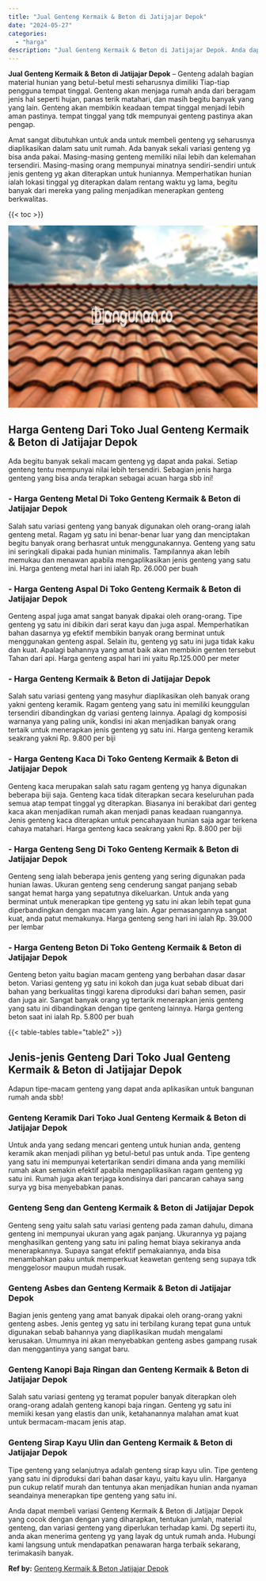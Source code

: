 ```yaml
---
title: "Jual Genteng Kermaik & Beton di Jatijajar Depok"
date: "2024-05-27"
categories: 
  - "harga"
description: "Jual Genteng Kermaik & Beton di Jatijajar Depok. Anda dapat membeli variasi Genteng Kermaik & Beton di Jatijajar Depok yang cocok dengan dengan yang diharapk..."
---
```


**Jual Genteng Kermaik & Beton di Jatijajar Depok** – Genteng adalah bagian material hunian yang betul-betul mesti seharusnya dimiliki Tiap-tiap pengguna tempat tinggal. Genteng akan menjaga rumah anda dari beragam jenis hal seperti hujan, panas terik matahari, dan masih begitu banyak yang yang lain. Genteng akan membikin keadaan tempat tinggal menjadi lebih aman pastinya. tempat tinggal yang tdk mempunyai genteng pastinya akan pengap.

Amat sangat dibutuhkan untuk anda untuk membeli genteng yg seharusnya diaplikasikan dalam satu unit rumah. Ada banyak sekali variasi genteng yg bisa anda pakai. Masing-masing genteng memiliki nilai lebih dan kelemahan tersendiri. Masing-masing orang mempunyai minatnya sendiri-sendiri untuk jenis genteng yg akan diterapkan untuk huniannya. Memperhatikan hunian ialah lokasi tinggal yg diterapkan dalam rentang waktu yg lama, begitu banyak dari mereka yang paling menjadikan menerapkan genteng berkwalitas.

{{< toc >}}

![Jual Genteng Kermaik & Beton di Jatijajar Depok](/images/genteng-minimalis-murah32.png)

## Harga Genteng Dari Toko Jual Genteng Kermaik & Beton di Jatijajar Depok

Ada begitu banyak sekali macam genteng yg dapat anda pakai. Setiap genteng tentu mempunyai nilai lebih tersendiri. Sebagian jenis harga genteng yang bisa anda terapkan sebagai acuan harga sbb ini!

### \- Harga Genteng Metal Di Toko Genteng Kermaik & Beton di Jatijajar Depok

Salah satu variasi genteng yang banyak digunakan oleh orang-orang ialah genteng metal. Ragam yg satu ini benar-benar luar yang dan menciptakan begitu banyak orang berhasrat untuk menggunakannya. Genteng yang satu ini seringkali dipakai pada hunian minimalis. Tampilannya akan lebih memukau dan menawan apabila mengaplikasikan jenis genteng yang satu ini. Harga genteng metal hari ini ialah Rp. 26.000 per buah

### \- Harga Genteng Aspal Di Toko Genteng Kermaik & Beton di Jatijajar Depok

Genteng aspal juga amat sangat banyak dipakai oleh orang-orang. Tipe genteng yg satu ini dibikin dari serat kayu dan juga aspal. Memperhatikan bahan dasarnya yg efektif membikin banyak orang berminat untuk menggunakan genteng aspal. Selain itu, genteng yg satu ini juga tidak kaku dan kuat. Apalagi bahannya yang amat baik akan membikin genten tersebut Tahan dari api. Harga genteng aspal hari ini yaitu Rp.125.000 per meter

### \- Harga Genteng Kermaik & Beton di Jatijajar Depok

Salah satu variasi genteng yang masyhur diaplikasikan oleh banyak orang yakni genteng keramik. Ragam genteng yang satu ini memiliki keunggulan tersendiri dibandingkan dg variasi genteng lainnya. Apalagi dg komposisi warnanya yang paling unik, kondisi ini akan menjadikan banyak orang tertaik untuk menerapkan jenis genteng yg satu ini. Harga genteng keramik seakrang yakni Rp. 9.800 per biji

### \- Harga Genteng Kaca Di Toko Genteng Kermaik & Beton di Jatijajar Depok

Genteng kaca merupakan salah satu ragam genteng yg hanya digunakan beberapa biji saja. Genteng kaca tidak diterapkan secara keseluruhan pada semua atap tempat tinggal yg diterapkan. Biasanya ini berakibat dari genteg kaca akan menjadikan rumah akan menjadi panas keadaan ruangannya. Jenis genteng kaca diterapkan untuk pencahayaan hunian saja agar terkena cahaya matahari. Harga genteng kaca seakrang yakni Rp. 8.800 per biji

### \- Harga Genteng Seng Di Toko Genteng Kermaik & Beton di Jatijajar Depok

Genteng seng ialah beberapa jenis genteng yang sering digunakan pada hunian lawas. Ukuran genteng seng cenderung sangat panjang sebab sangat hemat harga yang sepatutnya dikeluarkan. Untuk anda yang berminat untuk menerapkan tipe genteng yg satu ini akan lebih tepat guna diperbandingkan dengan macam yang lain. Agar pemasangannya sangat kuat, anda patut memakunya. Harga genteng seng hari ini ialah Rp. 39.000 per lembar

### \- Harga Genteng Beton Di Toko Genteng Kermaik & Beton di Jatijajar Depok

Genteng beton yaitu bagian macam genteng yang berbahan dasar dasar beton. Variasi genteng yg satu ini kokoh dan juga kuat sebab dibuat dari bahan yang berkualitas tinggi karena diproduksi dari bahan semen, pasir dan juga air. Sangat banyak orang yg tertarik menerapkan jenis genteng yang satu ini dibandingkan dengan tipe genteng lainnya. Harga genteng beton saat ini ialah Rp. 5.800 per buah

{{< table-tables table="table2" >}}

## Jenis-jenis Genteng Dari Toko Jual Genteng Kermaik & Beton di Jatijajar Depok

Adapun tipe-macam genteng yang dapat anda aplikasikan untuk bangunan rumah anda sbb!

### Genteng Keramik Dari Toko Jual Genteng Kermaik & Beton di Jatijajar Depok

Untuk anda yang sedang mencari genteng untuk hunian anda, genteng keramik akan menjadi pilihan yg betul-betul pas untuk anda. Tipe genteng yang satu ini mempunyai ketertarikan sendiri dimana anda yang memiliki rumah akan semakin efektif apabila mengaplikasikan ragam genteng yg satu ini. Rumah juga akan terjaga kondisinya dari pancaran cahaya sang surya yg bisa menyebabkan panas.

### Genteng Seng dan Genteng Kermaik & Beton di Jatijajar Depok

Genteng seng yaitu salah satu variasi genteng pada zaman dahulu, dimana genteng ini mempunyai ukuran yang agak panjang. Ukurannya yg pajang menghasilkan genteng yang satu ini paling hemat biaya sekiranya anda menerapkannya. Supaya sangat efektif pemakaiannya, anda bisa menambahkan paku untuk memperkuat keawetan genteng seng supaya tdk menggelosor maupun mudah rusak.

### Genteng Asbes dan Genteng Kermaik & Beton di Jatijajar Depok

Bagian jenis genteng yang amat banyak dipakai oleh orang-orang yakni genteng asbes. Jenis genteg yg satu ini terbilang kurang tepat guna untuk digunakan sebab bahannya yang diaplikasikan mudah mengalami kerusakan. Umumnya ini akan menyebabkan genteng asbes gampang rusak dan menggantinya yang sangat baru.

### Genteng Kanopi Baja Ringan dan Genteng Kermaik & Beton di Jatijajar Depok

Salah satu variasi genteng yg teramat populer banyak diterapkan oleh orang-orang adalah genteng kanopi baja ringan. Genteng yg satu ini memiiki kesan yang elastis dan unik, ketahanannya malahan amat kuat untuk bermacam-macam jenis atap.

### Genteng Sirap Kayu Ulin dan Genteng Kermaik & Beton di Jatijajar Depok

Tipe genteng yang selanjutnya adalah genteng sirap kayu ulin. Tipe genteng yang satu ini diproduksi dari bahan dasar kayu, yaitu kayu ulin. Harganya pun cukup relatif murah dan tentunya akan menjadikan hunian anda nyaman seandainya menerapkan tipe genteng yang satu ini.

Anda dapat membeli variasi Genteng Kermaik & Beton di Jatijajar Depok yang cocok dengan dengan yang diharapkan, tentukan jumlah, material genteng, dan variasi genteng yang diperlukan terhadap kami. Dg seperti itu, anda akan menerima genteng yg yang layak dg untuk rumah anda. Hubungi kami langsung untuk mendapatkan penawaran harga terbaik sekarang, terimakasih banyak.

**Ref by:**  [Genteng Kermaik & Beton  Jatijajar Depok](https://id.wikipedia.org/wiki/Genteng)
